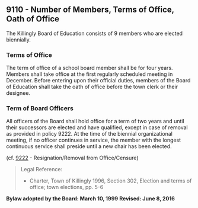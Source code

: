 ## 9110 - Number of Members, Terms of Office, Oath of Office

The Killingly Board of Education consists of 9 members who are elected biennially.

### Terms of Office

The term of office of a school board member shall be for four years.  Members shall take office at the first regularly scheduled meeting in December.  Before entering upon their official duties, members of the Board of Education shall take the oath of office before the town clerk or their designee.

### Term of Board Officers

All officers of the Board shall hold office for a term of two years and until their successors are elected and have qualified, except in case of removal as provided in policy 9222.  At the time of the biennial organizational meeting, if no officer continues in service, the member with the longest continuous service shall preside until a new chair has been elected.

\(cf. [9222](/policies/9000/9222.md) - Resignation\/Removal from Office\/Censure\)

> Legal Reference:
> 
> * Charter, Town of Killingly 1996, Section 302, Election and terms of office; town elections, pp. 5-6

**Bylaw adopted by the Board:  March 10, 1999**
**Revised: June 8, 2016**

